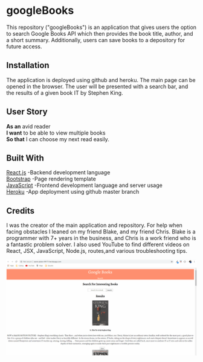# googleBooks
This repository ("googleBooks") is an application that gives users the option to search Google Books API which then provides the book title, author, and a short summary. Additionally, users can save books to a depository for future access. 


## Installation

The application is deployed using github and heroku. The main page can be opened in the browser. The user will be presented with a search bar, and the results of a given book IT by Stephen King. 

## User Story
**As an** avid reader\
**I want** to be able to view multiple books\
**So that** I can choose my next read easily.

## Built With
[React.js](https://reactjs.org/docs/getting-started.html) -Backend development language\
[Bootstrap](https://getbootstrap.com/docs/4.1/getting-started/introduction/) -Page rendering template\
[JavaScript](https://developer.mozilla.org/en-US/docs/Web/JavaScript) -Frontend development language and server usage\
[Heroku](https://devcenter.heroku.com/categories/reference) -App deployment using github master branch

## Credits

I was the creator of the main application and repository. For help when facing obstacles I leaned on my friend Blake, and my friend Chris. Blake is a programmer with 7+ years in the business, and Chris is a work friend who is a fantastic problem solver. I also used YouTube to find different videos on React, JSX, JavaScript, Node.js, routes,and various troubleshooting tips.

![](bookWorking.gif)
